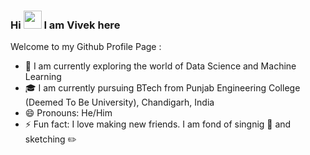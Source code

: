 ### Hi <img src="https://github.com/TheDudeThatCode/TheDudeThatCode/blob/master/Assets/Hi.gif" width="29px"> I am Vivek here
Welcome to my Github Profile Page :

- 🌱 I am currently exploring the world of Data Science and Machine Learning
- 🎓 I am currently pursuing BTech from Punjab Engineering College (Deemed To Be University), Chandigarh, India
- 😄 Pronouns: He/Him
- ⚡ Fun fact: I love making new friends. I am fond of singnig 🎤 and sketching ✏️
